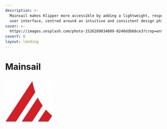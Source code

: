 ```yaml
---
description: >-
  Mainsail makes Klipper more accessible by adding a lightweight, responsive web
  user interface, centred around an intuitive and consistent design philosophy.
cover: >-
  https://images.unsplash.com/photo-1526289034009-0240ddb68ce3?crop=entropy&cs=tinysrgb&fm=jpg&ixid=MnwxOTcwMjR8MHwxfHNlYXJjaHw0fHxwYXR0ZXJuJTIwZGFya3xlbnwwfHx8fDE2NTcyMDA5MTA&ixlib=rb-1.2.1&q=80
coverY: 0
layout: landing
---
```


# Mainsail

![](.gitbook/assets/logo.png)

